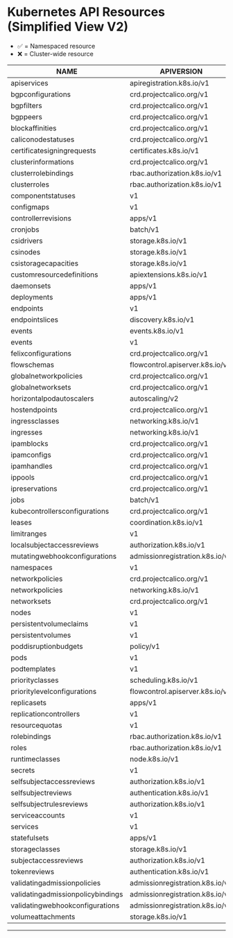 # Kubernetes API Resources (Simplified View V2)
- ✅ = Namespaced resource  
- ❌ = Cluster-wide resource

| NAME                                      | APIVERSION                            | NAMESPACED  | KIND                                    |
|-------------------------------------------|---------------------------------------|-------------|-----------------------------------------|
| apiservices                               | apiregistration.k8s.io/v1             | ❌         | APIService                              |
| bgpconfigurations                         | crd.projectcalico.org/v1              | ❌         | BGPConfiguration                        |
| bgpfilters                                | crd.projectcalico.org/v1              | ❌         | BGPFilter                               |
| bgppeers                                  | crd.projectcalico.org/v1              | ❌         | BGPPeer                                 |
| blockaffinities                           | crd.projectcalico.org/v1              | ❌         | BlockAffinity                           |
| caliconodestatuses                        | crd.projectcalico.org/v1              | ❌         | CalicoNodeStatus                        |
| certificatesigningrequests                | certificates.k8s.io/v1                | ❌         | CertificateSigningRequest               |
| clusterinformations                       | crd.projectcalico.org/v1              | ❌         | ClusterInformation                      |
| clusterrolebindings                       | rbac.authorization.k8s.io/v1          | ❌         | ClusterRoleBinding                      |
| clusterroles                              | rbac.authorization.k8s.io/v1          | ❌         | ClusterRole                             |
| componentstatuses                         | v1                                    | ❌         | ComponentStatus                         |
| configmaps                                | v1                                    | ✅         | ConfigMap                               |
| controllerrevisions                       | apps/v1                               | ✅         | ControllerRevision                      |
| cronjobs                                  | batch/v1                              | ✅         | CronJob                                 |
| csidrivers                                | storage.k8s.io/v1                     | ❌         | CSIDriver                               |
| csinodes                                  | storage.k8s.io/v1                     | ❌         | CSINode                                 |
| csistoragecapacities                      | storage.k8s.io/v1                     | ✅         | CSIStorageCapacity                      |
| customresourcedefinitions                 | apiextensions.k8s.io/v1               | ❌         | CustomResourceDefinition                |
| daemonsets                                | apps/v1                               | ✅         | DaemonSet                               |
| deployments                               | apps/v1                               | ✅         | Deployment                              |
| endpoints                                 | v1                                    | ✅         | Endpoints                               |
| endpointslices                            | discovery.k8s.io/v1                   | ✅         | EndpointSlice                           |
| events                                    | events.k8s.io/v1                      | ✅         | Event                                   |
| events                                    | v1                                    | ✅         | Event                                   |
| felixconfigurations                       | crd.projectcalico.org/v1              | ❌         | FelixConfiguration                      |
| flowschemas                               | flowcontrol.apiserver.k8s.io/v1       | ❌         | FlowSchema                              |
| globalnetworkpolicies                     | crd.projectcalico.org/v1              | ❌         | GlobalNetworkPolicy                     |
| globalnetworksets                         | crd.projectcalico.org/v1              | ❌         | GlobalNetworkSet                        |
| horizontalpodautoscalers                  | autoscaling/v2                        | ✅         | HorizontalPodAutoscaler                 |
| hostendpoints                             | crd.projectcalico.org/v1              | ❌         | HostEndpoint                            |
| ingressclasses                            | networking.k8s.io/v1                  | ❌         | IngressClass                            |
| ingresses                                 | networking.k8s.io/v1                  | ✅         | Ingress                                 |
| ipamblocks                                | crd.projectcalico.org/v1              | ❌         | IPAMBlock                               |
| ipamconfigs                               | crd.projectcalico.org/v1              | ❌         | IPAMConfig                              |
| ipamhandles                               | crd.projectcalico.org/v1              | ❌         | IPAMHandle                              |
| ippools                                   | crd.projectcalico.org/v1              | ❌         | IPPool                                  |
| ipreservations                            | crd.projectcalico.org/v1              | ❌         | IPReservation                           |
| jobs                                      | batch/v1                              | ✅         | Job                                     |
| kubecontrollersconfigurations             | crd.projectcalico.org/v1              | ❌         | KubeControllersConfiguration            |
| leases                                    | coordination.k8s.io/v1                | ✅         | Lease                                   |
| limitranges                               | v1                                    | ✅         | LimitRange                              |
| localsubjectaccessreviews                 | authorization.k8s.io/v1               | ✅         | LocalSubjectAccessReview                |
| mutatingwebhookconfigurations             | admissionregistration.k8s.io/v1       | ❌         | MutatingWebhookConfiguration            |
| namespaces                                | v1                                    | ❌         | Namespace                               |
| networkpolicies                           | crd.projectcalico.org/v1              | ✅         | NetworkPolicy                           |
| networkpolicies                           | networking.k8s.io/v1                  | ✅         | NetworkPolicy                           |
| networksets                               | crd.projectcalico.org/v1              | ✅         | NetworkSet                              |
| nodes                                     | v1                                    | ❌         | Node                                    |
| persistentvolumeclaims                    | v1                                    | ✅         | PersistentVolumeClaim                   |
| persistentvolumes                         | v1                                    | ❌         | PersistentVolume                        |
| poddisruptionbudgets                      | policy/v1                             | ✅         | PodDisruptionBudget                     |
| pods                                      | v1                                    | ✅         | Pod                                     |
| podtemplates                              | v1                                    | ✅         | PodTemplate                             |
| priorityclasses                           | scheduling.k8s.io/v1                  | ❌         | PriorityClass                           |
| prioritylevelconfigurations               | flowcontrol.apiserver.k8s.io/v1       | ❌         | PriorityLevelConfiguration              |
| replicasets                               | apps/v1                               | ✅         | ReplicaSet                              |
| replicationcontrollers                    | v1                                    | ✅         | ReplicationController                   |
| resourcequotas                            | v1                                    | ✅         | ResourceQuota                           |
| rolebindings                              | rbac.authorization.k8s.io/v1          | ✅         | RoleBinding                             |
| roles                                     | rbac.authorization.k8s.io/v1          | ✅         | Role                                    |
| runtimeclasses                            | node.k8s.io/v1                        | ❌         | RuntimeClass                            |
| secrets                                   | v1                                    | ✅         | Secret                                  |
| selfsubjectaccessreviews                  | authorization.k8s.io/v1               | ❌         | SelfSubjectAccessReview                 |
| selfsubjectreviews                        | authentication.k8s.io/v1              | ❌         | SelfSubjectReview                       |
| selfsubjectrulesreviews                   | authorization.k8s.io/v1               | ❌         | SelfSubjectRulesReview                  |
| serviceaccounts                           | v1                                    | ✅         | ServiceAccount                          |
| services                                  | v1                                    | ✅         | Service                                 |
| statefulsets                              | apps/v1                               | ✅         | StatefulSet                             |
| storageclasses                            | storage.k8s.io/v1                     | ❌         | StorageClass                            |
| subjectaccessreviews                      | authorization.k8s.io/v1               | ❌         | SubjectAccessReview                     |
| tokenreviews                              | authentication.k8s.io/v1              | ❌         | TokenReview                             |
| validatingadmissionpolicies               | admissionregistration.k8s.io/v1       | ❌         | ValidatingAdmissionPolicy               |
| validatingadmissionpolicybindings         | admissionregistration.k8s.io/v1       | ❌         | ValidatingAdmissionPolicyBinding        |
| validatingwebhookconfigurations           | admissionregistration.k8s.io/v1       | ❌         | ValidatingWebhookConfiguration          |
| volumeattachments                         | storage.k8s.io/v1                     | ❌         | VolumeAttachment                        |

---
